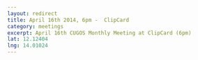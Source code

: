 ```yaml
---
layout: redirect
title: April 16th 2014, 6pm -  ClipCard
category: meetings
excerpt: April 16th CUGOS Monthly Meeting at ClipCard (6pm)
lat: 12.12404
lng: 14.01024
---
```

